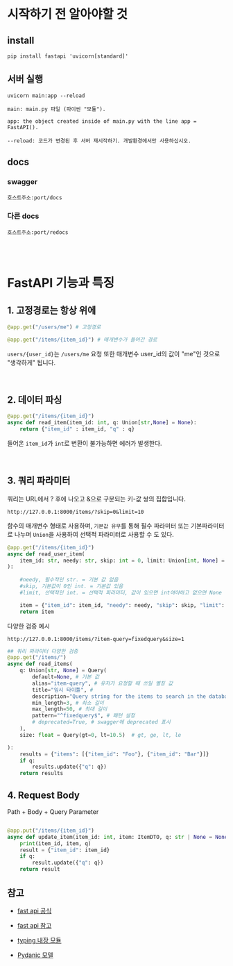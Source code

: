 # 시작하기 전 알아야할 것 


## install 

    pip install fastapi 'uvicorn[standard]'


## 서버 실행
```shell
uvicorn main:app --reload

main: main.py 파일 (파이썬 "모듈").

app: the object created inside of main.py with the line app = FastAPI().

--reload: 코드가 변경된 후 서버 재시작하기. 개발환경에서만 사용하십시오.

```

## docs

### swagger

    호스트주소:port/docs

### 다른 docs

    호스트주소:port/redocs


<br><br>

# FastAPI 기능과 특징

## 1. 고정경로는 항상 위에 

```python
@app.get("/users/me") # 고정경로 

@app.get("/items/{item_id}") # 매개변수가 들어간 경로
```

`users/{user_id}`는 `/users/me` 요청 또한 매개변수 user_id의 값이 "me"인 것으로 "생각하게" 됩니다.

<br>

## 2. 데이터 파싱

```python
@app.get("/items/{item_id}")
async def read_item(item_id: int, q: Union[str,None] = None):
    return {"item_id" : item_id, "q" : q}
```

들어온 `item_id`가 `int`로 변환이 불가능하면 에러가 발생한다.

<br>

## 3. 쿼리 파라미터

쿼리는 URL에서 ? 후에 나오고 &으로 구분되는 키-값 쌍의 집합입니다.

```
http://127.0.0.1:8000/items/?skip=0&limit=10
```

함수의 매개변수 형태로 사용하며, `기본값 유무`를 통해 필수 파라미터 또는 기본파라미터로 나누며
`Union`을 사용하여 선택적 파라미터로 사용할 수 도 있다.

```python
@app.get("/items/{item_id}")
async def read_user_item(
    item_id: str, needy: str, skip: int = 0, limit: Union[int, None] = None
):
    
    #needy, 필수적인 str. = 기본 값 없음
    #skip, 기본값이 0인 int. = 기본값 있음
    #limit, 선택적인 int. = 선택적 파라미터, 값이 있으면 int여야하고 없으면 None

    item = {"item_id": item_id, "needy": needy, "skip": skip, "limit": limit}
    return item

```

다양한 검증 예시

```
http://127.0.0.1:8000/items/?item-query=fixedquery&size=1
```

```python
## 쿼리 파라미터 다양한 검증
@app.get("/items/")
async def read_items(
    q: Union[str, None] = Query(
        default=None, # 기본 값 
        alias="item-query", # 유저가 요청할 때 쓰일 별칭 값 
        title="임시 타이틀", # 
        description="Query string for the items to search in the database that have a good match", # 설명
        min_length=3, # 최소 길이
        max_length=50, # 최대 길이
        pattern="^fixedquery$", # 패턴 설정
        # deprecated=True, # swagger에 deprecated 표시
    ),
    size: float = Query(gt=0, lt=10.5)  # gt, ge, lt, le

):
    results = {"items": [{"item_id": "Foo"}, {"item_id": "Bar"}]}
    if q:
        results.update({"q": q})
    return results
```





## 4. Request Body 

Path + Body + Query Parameter 

```python

@app.put("/items/{item_id}")
async def update_item(item_id: int, item: ItemDTO, q: str | None = None):
    print(item_id, item, q)
    result = {"item_id": item_id}
    if q:
        result.update({"q": q})
    return result

```




## 참고
- [fast api 공식](https://fastapi.tiangolo.com/ko/#_6)
- [fast api 참고](https://velog.io/@crosstar1228/BackendFastAPI-%EC%9E%85%EB%AC%B8-1-Uvicorn-%EC%9D%B4%ED%95%B4%ED%95%98%EA%B8%B0-%EA%B0%84%EB%8B%A8%ED%95%9C-%EC%9B%B9-%EC%84%9C%EB%B2%84-%EA%B5%AC%ED%98%84) 
- [typing 내장 모듈](https://www.daleseo.com/python-typing/)

- [Pydanic 모델](https://docs.pydantic.dev/latest/)